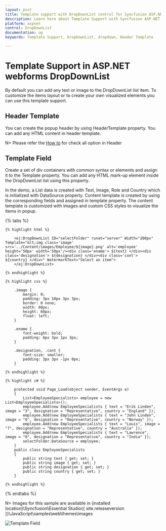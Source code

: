 ```yaml
---
layout: post
title: Template support with DropDownList control for Syncfusion ASP.NET 
description: Learn here about Template Support with Syncfusion ASP.NET WebForms DropDownList Control, its elements, and more.
platform: aspnet 
control: DropDownList
documentation: ug
keywords: Template Support, DropDownList, dropdown, Header Template

---
```


# Template Support in ASP.NET webforms DropDownList

By default you can add any text or image to the DropDownList list item. To customize the items layout or to create your own visualized elements you can use this template support.

## Header Template

You can create the popup header by using HeaderTemplate property. You can add any HTML content in header template.

N> Please refer the [How to](https://help.syncfusion.com/aspnet/dropdownlist/howto) for check all option in Header

## Template Field

Create a set of div containers with common syntax or elements and assign it to the Template property. You can add any HTML mark-up element inside the DropDownList list using this property.

In the demo, a List data is created with Text, Image, Role and Country which is initialized with DataSource property. Content template is created by using the corresponding fields and assigned in template property. The content template is customized with images and custom CSS styles to visualize the items in popup.

{% tabs %}

	{% highlight html %}
    
        <ej:DropDownList ID="selectFolder" runat="server" Width="200px" Template="&lt;img class='image' src='../Content/images/Employee/${image}.png' alt='employee' height='50px' width='50px'/><div class='ename'> ${text} </div><div class='designation'> ${designation} </div><div class='cont'> ${country} </div>" WatermarkText="Select an item">
        </ej:DropDownList>
		
	{% endhighlight %}
    
    {% highlight css %}

    	.image {
            margin: 0;
            padding: 3px 10px 3px 3px;
            border: 0 none;
            width: 60px;
            height: 60px;
            float: left;
        }

        .ename {
            font-weight: bold;
            padding: 6px 3px 1px 3px;
        }

        .designation, .cont {
            font-size: smaller;
            padding: 3px 3px -1px 0px;
        }

    {% endhighlight %}
    
    {% highlight c# %}
       
        protected void Page_Load(object sender, EventArgs e)
        {
            List<EmployeeSpecialists> employee = new List<EmployeeSpecialists>();
            employee.Add(new EmployeeSpecialists { text = "Erik Linden", image = "3", designation = "Representative", country = "England" });
            employee.Add(new EmployeeSpecialists { text = "John Linden", image = "6", designation = "Representative", country = "Norway" });
            employee.Add(new EmployeeSpecialists { text = "Louis", image = "7", designation = "Representative", country = "Australia" });
            employee.Add(new EmployeeSpecialists { text = "Lawrence", image = "8", designation = "Representative", country = "India" });
            selectFolder.DataSource = employee;
        }
        public class EmployeeSpecialists
        {
            public string text { get; set; }
            public string image { get; set; }
            public string designation { get; set; }
            public string country { get; set; }
        }
    
    {% endhighlight %}
    
{% endtabs %}

N> Images for this sample are available in (installed location)\Syncfusion\Essential Studio\{{ site.releaseversion }}\JavaScript\samples\web\themes\images<br/>

![Template Field](TemplateSupport_images/TemplateSupport_img1.jpeg)

